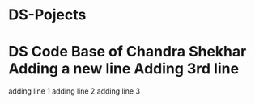# DS-Pojects

DS Code Base of Chandra Shekhar
Adding a new line
Adding 3rd line 
=======
adding line 1
adding line 2
adding line 3
